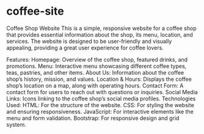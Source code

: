 # coffee-site
Coffee Shop Website
This is a simple, responsive website for a coffee shop that provides essential information about the shop, its menu, location, and services. The website is designed to be user-friendly and visually appealing, providing a great user experience for coffee lovers.

Features:
Homepage: Overview of the coffee shop, featured drinks, and promotions.
Menu: Interactive menu showcasing different coffee types, teas, pastries, and other items.
About Us: Information about the coffee shop’s history, mission, and values.
Location & Hours: Displays the coffee shop’s location on a map, along with operating hours.
Contact Form: A contact form for users to reach out with questions or inquiries.
Social Media Links: Icons linking to the coffee shop’s social media profiles.
Technologies Used:
HTML: For the structure of the website.
CSS: For styling the website and ensuring responsiveness.
JavaScript: For interactive elements like the menu and form validation.
Bootstrap: For responsive design and grid system.
